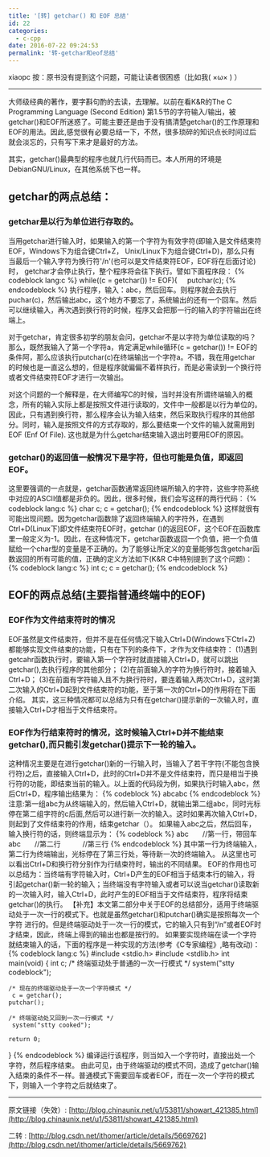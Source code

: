 ```yaml
---
title: '[转] getchar() 和 EOF 总结'
id: 22
categories:
  - c-cpp
date: 2016-07-22 09:24:53
permalink: '转-getchar和eof总结'
---
```


xiaopc 按：原书没有提到这个问题，可能让读者很困惑（比如我( ×ω× ) ）

<!--more-->

* * *

大师级经典的著作，要字斟句酌的去读，去理解。以前在看K&R的The C Programming Language (Second Edition) 第1.5节的字符输入/输出，被getchar()和EOF所迷惑了。可能主要还是由于没有搞清楚getchar()的工作原理和EOF的用法。因此,感觉很有必要总结一下，不然，很多琐碎的知识点长时间过后就会淡忘的，只有写下来才是最好的方法。

其实，getchar()最典型的程序也就几行代码而已。本人所用的环境是DebianGNU/Linux，在其他系统下也一样。

## getchar的两点总结：

### getchar是以行为单位进行存取的。

当用getchar进行输入时，如果输入的第一个字符为有效字符(即输入是文件结束符EOF，Windows下为组合键Ctrl+Z， Unix/Linux下为组合键Ctrl+D)，那么只有当最后一个输入字符为换行符'/n'(也可以是文件结束符EOF，EOF将在后面讨论)时， getchar才会停止执行，整个程序将会往下执行。譬如下面程序段：
{% codeblock lang:c %}
while((c = getchar()) != EOF){
    putchar(c);
{% endcodeblock %}
执行程序，输入：abc，然后回车。则程序就会去执行puchar(c)，然后输出abc，这个地方不要忘了，系统输出的还有一个回车。然后可以继续输入，再次遇到换行符的时候，程序又会把那一行的输入的字符输出在终端上。

对于getchar，肯定很多初学的朋友会问，getchar不是以字符为单位读取的吗？那么，既然我输入了第一个字符a，肯定满足while循环(c = getchar()) != EOF的条件阿，那么应该执行putchar(c)在终端输出一个字符a。不错，我在用getchar的时候也是一直这么想的，但是程序就偏偏不着样执行，而是必需读到一个换行符或者文件结束符EOF才进行一次输出。

对这个问题的一个解释是，在大师编写C的时候，当时并没有所谓终端输入的概念，所有的输入实际上都是按照文件进行读取的，文件中一般都是以行为单位的。因此，只有遇到换行符，那么程序会认为输入结束，然后采取执行程序的其他部分。同时，输入是按照文件的方式存取的，那么要结束一个文件的输入就需用到EOF (Enf Of File). 这也就是为什么getchar结束输入退出时要用EOF的原因。

### getchar()的返回值一般情况下是字符，但也可能是负值，即返回EOF。

这里要强调的一点就是，getchar函数通常返回终端所输入的字符，这些字符系统中对应的ASCII值都是非负的。因此，很多时候，我们会写这样的两行代码：
{% codeblock lang:c %}
char c;
c = getchar();
{% endcodeblock %}
这样就很有可能出现问题。因为getchar函数除了返回终端输入的字符外，在遇到Ctrl+D(Linux下)即文件结束符EOF时，getchar ()的返回EOF，这个EOF在函数库里一般定义为-1。因此，在这种情况下，getchar函数返回一个负值，把一个负值赋给一个char型的变量是不正确的。为了能够让所定义的变量能够包含getchar函数返回的所有可能的值，正确的定义方法如下(K&R C中特别提到了这个问题)：
{% codeblock lang:c %}
int c;
c = getchar();
{% endcodeblock %}

## EOF的两点总结(主要指普通终端中的EOF)

### EOF作为文件结束符时的情况

EOF虽然是文件结束符，但并不是在任何情况下输入Ctrl+D(Windows下Ctrl+Z)都能够实现文件结束的功能，只有在下列的条件下，才作为文件结束符：
(1)遇到getcahr函数执行时，要输入第一个字符时就直接输入Ctrl+D，就可以跳出getchar(),去执行程序的其他部分；
(2)在前面输入的字符为换行符时，接着输入Ctrl+D；
(3)在前面有字符输入且不为换行符时，要连着输入两次Ctrl+D，这时第二次输入的Ctrl+D起到文件结束符的功能，至于第一次的Ctrl+D的作用将在下面介绍。
其实，这三种情况都可以总结为只有在getchar()提示新的一次输入时，直接输入Ctrl+D才相当于文件结束符。

### EOF作为行结束符时的情况，这时候输入Ctrl+D并不能结束getchar(),而只能引发getchar()提示下一轮的输入。

这种情况主要是在进行getchar()新的一行输入时，当输入了若干字符(不能包含换行符)之后，直接输入Ctrl+D，此时的Ctrl+D并不是文件结束符，而只是相当于换行符的功能，即结束当前的输入。以上面的代码段为例，如果执行时输入abc，然后Ctrl+D，程序输出结果为：
{% codeblock %}
abcabc
{% endcodeblock %}
注意:第一组abc为从终端输入的，然后输入Ctrl+D，就输出第二组abc，同时光标停在第二组字符的c后面,然后可以进行新一次的输入。这时如果再次输入Ctrl+D，则起到了文件结束符的作用，结束getchar（）。
如果输入abc之后，然后回车，输入换行符的话，则终端显示为：
{% codeblock %}
abc       //第一行，带回车
abc       //第二行
          //第三行
{% endcodeblock %}
其中第一行为终端输入，第二行为终端输出，光标停在了第三行处，等待新一次的终端输入。
从这里也可以看出Ctrl+D和换行符分别作为行结束符时，输出的不同结果。
EOF的作用也可以总结为：当终端有字符输入时，Ctrl+D产生的EOF相当于结束本行的输入，将引起getchar()新一轮的输入；当终端没有字符输入或者可以说当getchar()读取新的一次输入时，输入Ctrl+D，此时产生的EOF相当于文件结束符，程序将结束getchar()的执行。
【补充】本文第二部分中关于EOF的总结部分，适用于终端驱动处于一次一行的模式下。也就是虽然getchar()和putchar()确实是按照每次一个字符 进行的。但是终端驱动处于一次一行的模式，它的输入只有到“/n”或者EOF时才结束，因此，终端上得到的输出也都是按行的。
如果要实现终端在读一个字符就结束输入的话，下面的程序是一种实现的方法(参考《C专家编程》,略有改动)：
{% codeblock lang:c %}
#include <stdio.h>
#include <stdlib.h>
int main(void)
{
    int c;
    /* 终端驱动处于普通的一次一行模式 */
    system("stty codeblock");

    /* 现在的终端驱动处于一次一个字符模式 */
     c = getchar();
    putchar();

    /* 终端驱动处又回到一次一行模式 */
     system("stty cooked");

    return 0;
}
{% endcodeblock %}
编译运行该程序，则当如入一个字符时，直接出处一个字符，然后程序结束。
由此可见，由于终端驱动的模式不同，造成了getchar()输入结束的条件不一样。普通模式下需要回车或者EOF，而在一次一个字符的模式下，则输入一个字符之后就结束了。

* * *

原文链接（失效）: [http://blog.chinaunix.net/u1/53811/showart_421385.html](http://blog.chinaunix.net/u1/53811/showart_421385.html)

二转 : [http://blog.csdn.net/ithomer/article/details/5669762](http://blog.csdn.net/ithomer/article/details/5669762)
